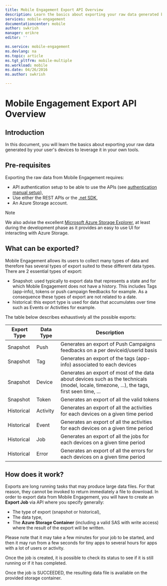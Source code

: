 ```yaml
---
title: Mobile Engagement Export API Overview
description: Learn the basics about exporting your raw data generated by your user's devices to leverage it in your own tools
services: mobile-engagement
documentationcenter: mobile
author: swkrish
manager: erikre
editor: ''

ms.service: mobile-engagement
ms.devlang: na
ms.topic: article
ms.tgt_pltfrm: mobile-multiple
ms.workload: mobile
ms.date: 04/26/2016
ms.author: swkrish

---
```

# Mobile Engagement Export API Overview
## Introduction
In this document, you will learn the basics about exporting your raw data generated by your user's devices to leverage it in your own tools.

## Pre-requisites
Exporting the raw data from Mobile Engagement requires:

* API authentication setup to be able to use the APIs (see [authentication manual setup](mobile-engagement-api-authentication-manual.md)),
* Use either the REST APIs or the [.net SDK](mobile-engagement-dotnet-sdk-service-api.md),
* An Azure Storage account.

> [!NOTE]
> We also advise the excellent [Microsoft Azure Storage Explorer](http://storageexplorer.com/), at least during the development phase as it provides an easy to use UI for interacting with Azure Storage.
> 
> 

## What can be exported?
Mobile Engagement allows its users to collect many types of data and therefore has several types of export suited to these different data types.
There are 2 essential types of export:

* Snapshot: used typically to export data that represents a state and for which Mobile Engagement does not have a history. This includes Tags (app-info), tokens or push campaign feedbacks for example. As a consequence these types of export are not related to a date.
* historical: this export type is used for data that accumulates over time such as Events or Activities for example.

The table below describes exhaustively all the possible exports:

| Export Type | Data Type | Description |
| --- | --- | --- |
| Snapshot |Push |Generates an export of Push Campaigns feedbacks on a per deviceid/userid basis |
| Snapshot |Tag |Generates an export of the tags (app-info) associated to each devices |
| Snapshot |Device |Generates an export of most of the data about devices such as the technicals (model, locale, timezone, ...), the tags, first seen time, ... |
| Snapshot |Token |Generates an export of all the valid tokens |
| Historical |Activity |Generates an export of all the activities for each devices on a given time period |
| Historical |Event |Generates an export of all the activities for each devices on a given time period |
| Historical |Job |Generates an export of all the jobs for each devices on a given time period |
| Historical |Error |Generates an export of all the errors for each devices on a given time period |

## How does it work?
Exports are long running tasks that may produce large data files. For that reason, they cannot be invoked to return immediately a file to download.
In order to export data from Mobile Engagement, you will have to create an **Export Job** via API where you specify generally:

* The type of export (snapshot or historical),
* The data type,
* The **Azure Storage Container** (including a valid SAS with write access) where the result of the export will be written.

Please note that it may take a few minutes for your job to be started, and then it may run from a few seconds for tiny apps to several hours for apps with a lot of users or activity.

Once the job is created, it is possible to check its status to see if it is still running or if it has completed.

Once the job is SUCCEEDED, the resulting data file is available on the provided storage container.


